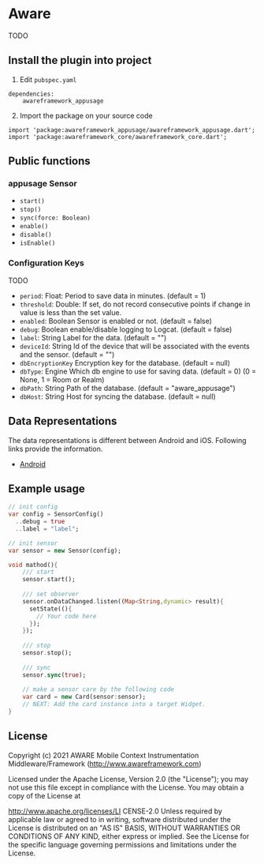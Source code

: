 # Aware 

TODO

## Install the plugin into project
1. Edit `pubspec.yaml`
```
dependencies:
    awareframework_appusage
```

2. Import the package on your source code
```
import 'package:awareframework_appusage/awareframework_appusage.dart';
import 'package:awareframework_core/awareframework_core.dart';
```

## Public functions
### appusage Sensor
- `start()`
- `stop()` 
- `sync(force: Boolean)`
- `enable()`
- `disable()`
- `isEnable()`

### Configuration Keys
TODO
- `period`: Float: Period to save data in minutes. (default = 1)
- `threshold`: Double: If set, do not record consecutive points if change in value is less than the set value.
- `enabled`: Boolean Sensor is enabled or not. (default = false)
- `debug`: Boolean enable/disable logging to Logcat. (default = false)
- `label`: String Label for the data. (default = "")
- `deviceId`: String Id of the device that will be associated with the events and the sensor. (default = "")
- `dbEncryptionKey` Encryption key for the database. (default = null)
- `dbType`: Engine Which db engine to use for saving data. (default = 0) (0 = None, 1 = Room or Realm)
- `dbPath`: String Path of the database. (default = "aware_appusage")
- `dbHost`: String Host for syncing the database. (default = null)

## Data Representations
The data representations is different between Android and iOS. Following links provide the information.
- [Android](https://github.com/awareframework/com.awareframework.android.sensor.appusage)

## Example usage
```dart
// init config
var config = SensorConfig()
  ..debug = true
  ..label = "label";

// init sensor
var sensor = new Sensor(config);

void mathod(){
    /// start 
    sensor.start();
    
    /// set observer
    sensor.onDataChanged.listen((Map<String,dynamic> result){
      setState((){
        // Your code here
      });
    });
    
    /// stop
    sensor.stop();
    
    /// sync
    sensor.sync(true);  
    
    // make a sensor care by the following code
    var card = new Card(sensor:sensor);
    // NEXT: Add the card instance into a target Widget.
}

```

## License
Copyright (c) 2021 AWARE Mobile Context Instrumentation Middleware/Framework (http://www.awareframework.com)

Licensed under the Apache License, Version 2.0 (the "License"); you may not use this file except in compliance with the License. You may obtain a copy of the License at

http://www.apache.org/licenses/LI
CENSE-2.0 Unless required by applicable law or agreed to in writing, software distributed under the License is distributed on an "AS IS" BASIS, WITHOUT WARRANTIES OR CONDITIONS OF ANY KIND, either express or implied. See the License for the specific language governing permissions and limitations under the License.
